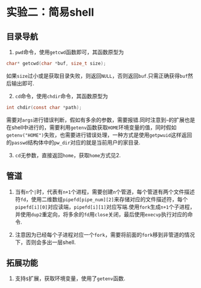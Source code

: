 # 实验二：简易shell

## 目录导航

1. `pwd`命令，使用`getcwd`函数即可，其函数原型为
```C
char* getcwd(char *buf, size_t size);
```
如果`size`过小或是获取目录失败，则返回`NULL`，否则返回`buf`.只需正确获得`buf`然后输出即可.

2. `cd`命令，使用`chdir`命令，其函数原型为
```C
int chdir(const char *path);
```
需要对`args`进行错误判断，假如有多余的参数，需要报错.同时注意到`~`的扩展也是在shell中进行的，需要利用`getenv`函数获取`HOME`环境变量的值，同时假如`getenv("HOME")`失败，也需要进行错误处理，一种方式是使用`getpwuid`这样返回的`passwd`结构体中的`pw_dir`对应的就是当前用户的家目录.

3. `cd`无参数，直接返回`home`，获取`home`方式见2.

## 管道

1. 当有`n`个`|`时，代表有`n+1`个进程，需要创建`n`个管道，每个管道有两个文件描述符`fd`，使用二维数组`pipefd[pipe_num][2]`来存储对应的文件描述符，每个`pipefd[i][0]`对应读端，`pipefd[i][1]`对应写端.使用`fork`生成`n+1`个子进程，并使用`dup2`重定向，将多余的`fd`用`close`关闭，最后使用`execvp`执行对应的命令.

2. 注意因为已经每个子进程对应一个`fork`，需要将前面的`fork`移到非管道的情况下，否则会多出一层shell.

## 拓展功能

1. 支持`$`扩展，获取环境变量，使用了`getenv`函数.